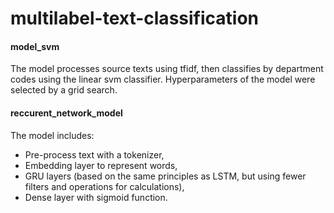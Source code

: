 # multilabel-text-classification

#### model_svm

The model processes source texts using tfidf, then classifies by department codes using the linear svm classifier. Hyperparameters of the model were selected by a grid search.

#### reccurent_network_model

The model includes:
* Pre-process text with a tokenizer,
* Embedding layer to represent words,
* GRU layers (based on the same principles as LSTM, but using fewer filters and operations for calculations),
* Dense layer with sigmoid function.

